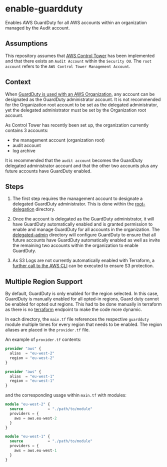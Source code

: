 # enable-guardduty

Enables AWS GuardDuty for all AWS accounts within an organization managed by the Audit account.

## Assumptions

This repository assumes that [AWS Control Tower](https://aws.amazon.com/controltower/) has been implemented and that there exists an `Audit Account` within the `Security OU`. The `root account` refers to the `AWS Control Tower Management Account`.

## Context

When [GuardDuty is used with an AWS Organization](https://docs.aws.amazon.com/guardduty/latest/ug/guardduty_organizations.html), any account can be designated as the GuardDuty administrator account. It is not recommended for the Organization root account to be set as the delegated administrator, yet the delegated administrator must be set by the Organization root account.

As Control Tower has recently been set up, the organization currently contains 3 accounts:
- the management account (organization root)
- audit account
- log archive

It is recommended that the `audit account` becomes the GuardDuty delegated administrator account and that the other two accounts plus any future accounts have GuardDuty enabled.

## Steps

1. The first step requires the management account to designate a delegated GuardDuty administrator. This is done within the [root-delegation](./root-delegation) directory.

2. Once the account is delegated as the GuardDuty administrator, it will have GuardDuty automatically enabled and is granted permission to enable and manage GuardDuty for all accounts in the organization. The [delegated-admin](./delegated-admin) directory will configure GuardDuty to ensure that all future accounts have GuardDuty automatically enabled as well as invite the remaining two accounts within the organization to enable GuardDuty.

3. As S3 Logs are not currently automatically enabled with Terraform, a [further call to the AWS CLI](./delegated-admin#considerations) can be executed to ensure S3 protection.

## Multiple Region Support

By default, GuardDuty is only enabled for the region selected. In this case, GuardDuty is manually enabled for all opted-in regions, Guard duty cannot be enabled for opted out regions. This had to be done manually in terraform as there is no [terraform](https://github.com/hashicorp/terraform/issues/24476) endpoint to make the code more dynamic.
                                                               
In each directory, the `main.tf` file references the respective `guardduty` module multiple times for every region that needs to be enabled. The region aliases are placed in the `provider.tf` file.

An example of `provider.tf` contents:
```terraform
provider "aws" {
  alias  = "eu-west-2"
  region = "eu-west-2"
}

provider "aws" {
  alias  = "eu-west-1"
  region = "eu-west-1"
}
```

and the corresponding usage within `main.tf` with modules:
```terraform
module "eu-west-2" {
  source           = "./path/to/module"
  providers = {
    aws = aws.eu-west-2
  }
}

module "eu-west-1" {
  source           = "./path/to/module"
  providers = {
    aws = aws.eu-west-1
  }
}
```